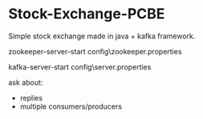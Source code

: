 # Stock-Exchange-PCBE
Simple stock exchange made in java + kafka framework.

zookeeper-server-start config\zookeeper.properties

kafka-server-start config\server.properties

ask about:
- replies
- multiple consumers/producers
